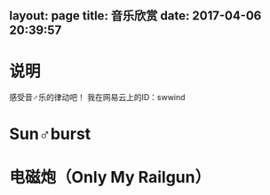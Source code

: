 layout: page
title: 音乐欣赏
date: 2017-04-06 20:39:57
---
# 说明
感受音♂乐的律动吧！
我在网易云上的ID：swwind

<link rel="stylesheet" href="https://cdn.jsdelivr.net/npm/dplayer/dist/DPlayer.min.css">
<script src="https://cdn.jsdelivr.net/npm/dplayer/dist/DPlayer.min.js"></script>

# Sun♂burst

<div id="video1"></div>
<script type="text/javascript">
let video1 = new DPlayer({
  container: document.getElementById('video1'),
  video: {
    url: 'https://tb-video.bdstatic.com/tieba-smallvideo/12752532_dff8bcfcf5383a88d23b04bd7c66ae5b.mp4'
  }
});
</script>

# 电磁炮（Only My Railgun）

<div id="video2"></div>
<script type="text/javascript">
let video2 = new DPlayer({
  container: document.getElementById('video2'),
  video: {
    url: 'http://i.snssdk.com/neihan/video/playback/?video_id=c147d111e5e446099210addc2298c93f&quality=480p&line=0&is_gif=0.mp4'
  }
});
</script>
